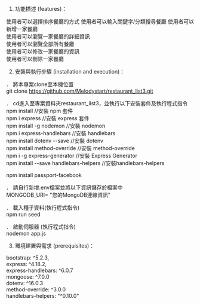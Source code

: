 1. 功能描述 (features)：   

  使用者可以選擇排序餐廳的方式
  使用者可以輸入關鍵字/分類搜尋餐廳
  使用者可以新增一家餐廳  
  使用者可以瀏覽一家餐廳的詳細資訊  
  使用者可以瀏覽全部所有餐廳  
  使用者可以修改一家餐廳的資訊  
  使用者可以刪除一家餐廳  

2. 安裝與執行步驟 (installation and execution)：   

． 將本專案clone至本機位置   
  git clone https://github.com/Melodystart/restaurant_list3.git  

． cd進入至專案資料夾restaurant_list3，並執行以下安裝套件及執行程式指令   
  npm install //安裝 npm 套件   
  npm i express //安裝 express 套件   
  npm install -g nodemon //安裝 nodemon   
  npm i express-handlebars //安裝 handlebars   
  npm install dotenv --save //安裝 dotenv   
  npm install method-override //安裝 method-override     
  npm i -g express-generator //安裝 Express Generator    
  npm install --save handlebars-helpers //安裝handlebars-helpers      

  npm install passport-facebook
  
． 請自行新增.env檔案並將以下資訊儲存於檔案中    
  MONGODB_URI= "您的MongoDB連線資訊"

． 載入種子資料(執行程式指令)  
  npm run seed

． 啟動伺服器  (執行程式指令)  
  nodemon app.js

3. 環境建置與需求 (prerequisites)：   

  bootstrap: ^5.2.3,   
  express: ^4.18.2,   
  express-handlebars: ^6.0.7   
  mongoose: ^7.0.0  
  dotenv: ^16.0.3  
  method-override: ^3.0.0     
  handlebars-helpers: "^0.10.0"            